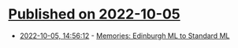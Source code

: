 # [Published on 2022-10-05](index.md)

* [2022-10-05, 14:56:12](https://lobste.rs/s/4fcdyg/memories_edinburgh_ml_standard_ml) - [Memories: Edinburgh ML to Standard ML](https://lawrencecpaulson.github.io/2022/10/05/Standard_ML.html)
